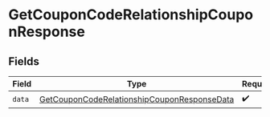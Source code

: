 # GetCouponCodeRelationshipCouponResponse


## Fields

| Field                                                                                                                 | Type                                                                                                                  | Required                                                                                                              | Description                                                                                                           |
| --------------------------------------------------------------------------------------------------------------------- | --------------------------------------------------------------------------------------------------------------------- | --------------------------------------------------------------------------------------------------------------------- | --------------------------------------------------------------------------------------------------------------------- |
| `data`                                                                                                                | [GetCouponCodeRelationshipCouponResponseData](../../models/components/GetCouponCodeRelationshipCouponResponseData.md) | :heavy_check_mark:                                                                                                    | N/A                                                                                                                   |